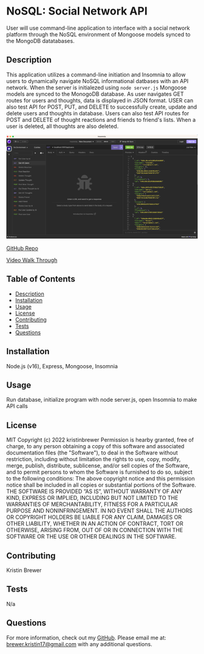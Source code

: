 # NoSQL: Social Network API
User will use command-line application to interface with a social network platform through the NoSQL environment of Mongoose models synced to the MongoDB datatabases. 

## Description
This application utilizes a command-line initiation and Insomnia to allow users to dynamically navigate NoSQL informational datbases with an API network. When the server is initialezed using `node server.js` Mongoose models are synced to the MonogoDB database. As user navigates GET routes for users and thoughts, data is displayed in JSON format. USER can also test API for POST, PUT, and DELETE to successfully create, update and delete users and thoughts in database. Users can also test API routes for POST and DELETE of thought reactions and friends to friend's lists. When a user is deleted, all thoughts are also deleted. 

![Mockup of Social Network in Insomnia.](./apiNoSQL.png)

[GitHub Repo](https://github.com/kristinbrewer/social-network-NoSQL)

[Video Walk Through](https://drive.google.com/file/d/1J3-Igf04PbfU5H4R8ctI8JOzmH4H97IC/view)


## Table of Contents
- [Description](#description)
- [Installation](#installation)
- [Usage](#usage)
- [License](#license)
- [Contributing](#contributing)
- [Tests](#tests)
- [Questions](#questions)

## Installation
Node.js (v16), Express, Mongoose, Insomnia 

## Usage
Run database, initialize program with node server.js, open Insomnia to make API calls 

## License
MIT Copyright (c) 2022 kristinbrewer
Permission is hearby granted, free of charge, to any person obtaining a copy of this software and associated documentation files (the "Software"), to deal in the Software without restriction, including without limitation the rights to use, copy, modify, merge, publish, distribute, sublicense, and/or sell copies of the Software, and to permit persons to whom the Software is furnished to do so, subject to the following conditions: The above copyright notice and this permission notice shall be included in all copies or substantial portions of the Software. THE SOFTWARE IS PROVIDED ”AS IS”, WITHOUT WARRANTY OF ANY KIND, EXPRESS OR IMPLIED, INCLUDING BUT NOT LIMITED TO THE WARRANTIES OF MERCHANTABILITY, FITNESS FOR A PARTICULAR PURPOSE AND NONINFRINGEMENT. IN NO EVENT SHALL THE AUTHORS OR COPYRIGHT HOLDERS BE LIABLE FOR ANY CLAIM, DAMAGES OR OTHER LIABILITY, WHETHER IN AN ACTION OF CONTRACT, TORT OR OTHERWISE, ARISING FROM, OUT OF OR IN CONNECTION WITH THE SOFTWARE OR THE USE OR OTHER DEALINGS IN THE SOFTWARE. 

## Contributing
Kristin Brewer

## Tests
N/a

## Questions
For more information, check out my [GitHub](https://github.com/kristinbrewer).
Please email me at: brewer.kristin17@gmail.com with any additional questions. 